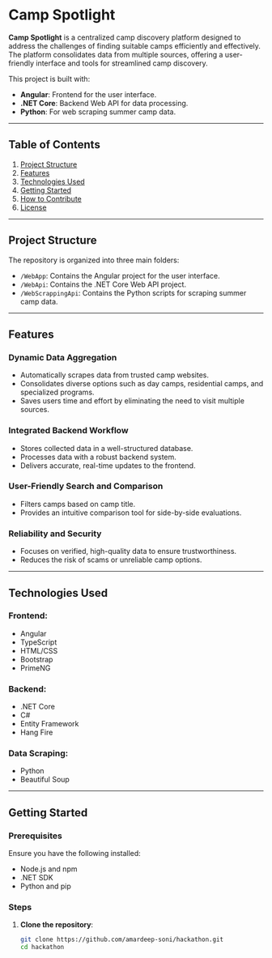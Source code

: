 # Camp Spotlight

**Camp Spotlight** is a centralized camp discovery platform designed to address the challenges of finding suitable camps efficiently and effectively.  
The platform consolidates data from multiple sources, offering a user-friendly interface and tools for streamlined camp discovery.  

This project is built with:  
- **Angular**: Frontend for the user interface.  
- **.NET Core**: Backend Web API for data processing.  
- **Python**: For web scraping summer camp data.  

---

## Table of Contents
1. [Project Structure](#project-structure)  
2. [Features](#features)  
3. [Technologies Used](#technologies-used)  
4. [Getting Started](#getting-started)  
5. [How to Contribute](#how-to-contribute)  
6. [License](#license)  

---

## Project Structure

The repository is organized into three main folders:  

- `/WebApp`: Contains the Angular project for the user interface.  
- `/WebApi`: Contains the .NET Core Web API project.  
- `/WebScrappingApi`: Contains the Python scripts for scraping summer camp data.  

---

## Features

### Dynamic Data Aggregation
- Automatically scrapes data from trusted camp websites.
- Consolidates diverse options such as day camps, residential camps, and specialized programs.
- Saves users time and effort by eliminating the need to visit multiple sources.  

### Integrated Backend Workflow
- Stores collected data in a well-structured database.
- Processes data with a robust backend system.
- Delivers accurate, real-time updates to the frontend.

### User-Friendly Search and Comparison
- Filters camps based on camp title.
- Provides an intuitive comparison tool for side-by-side evaluations.

### Reliability and Security
- Focuses on verified, high-quality data to ensure trustworthiness.
- Reduces the risk of scams or unreliable camp options.  

---

## Technologies Used

### Frontend:
- Angular  
- TypeScript  
- HTML/CSS  
- Bootstrap  
- PrimeNG  

### Backend:
- .NET Core  
- C#  
- Entity Framework  
- Hang Fire

### Data Scraping:
- Python  
- Beautiful Soup  

---

## Getting Started

### Prerequisites
Ensure you have the following installed:  
- Node.js and npm  
- .NET SDK  
- Python and pip  

### Steps

1. **Clone the repository**:
   ```bash
   git clone https://github.com/amardeep-soni/hackathon.git
   cd hackathon
